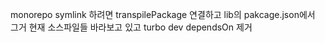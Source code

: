 monorepo symlink 하려면
transpilePackage 연결하고 lib의 pakcage.json에서 그거 현재 소스파일들 바라보고 있고
turbo dev dependsOn 제거